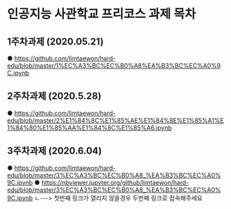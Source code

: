 # 인공지능 사관학교 프리코스 과제 목차

## 1주차과제 (2020.05.21)
● https://github.com/limtaewon/hard-edu/blob/master/1%EC%A3%BC%EC%B0%A8%EA%B3%BC%EC%A0%9C.ipynb

## 2주차과제 (2020.5.28)
● https://github.com/limtaewon/hard-edu/blob/master/2%E1%84%8C%E1%85%AE%E1%84%8E%E1%85%A1%E1%84%80%E1%85%AA%E1%84%8C%E1%85%A6.ipynb

## 3주차과제 (2020.6.04)
● https://github.com/limtaewon/hard-edu/blob/master/3%EC%A3%BC%EC%B0%A8_%EA%B3%BC%EC%A0%9C.ipynb
● https://nbviewer.jupyter.org/github/limtaewon/hard-edu/blob/master/3%EC%A3%BC%EC%B0%A8_%EA%B3%BC%EC%A0%9C.ipynb
  ㄴ---> 첫번째 링크가 열리지 않을경우 두번째 링크로 접속해주세요
